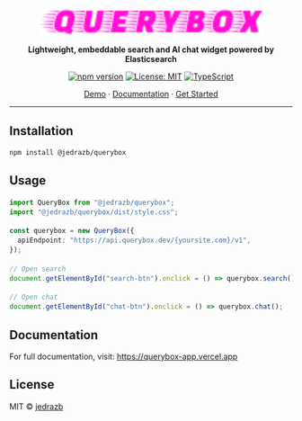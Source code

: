 <div align="center">

<img src="https://github.com/jedrazb/querybox/blob/main/assets/querybox-logo.svg" alt="QueryBox logo" width="400">

**Lightweight, embeddable search and AI chat widget powered by Elasticsearch**

[![npm version](https://img.shields.io/npm/v/@jedrazb/querybox?style=flat-square)](https://www.npmjs.com/package/@jedrazb/querybox)
[![License: MIT](https://img.shields.io/badge/License-MIT-blue.svg?style=flat-square)](https://opensource.org/licenses/MIT)
[![TypeScript](https://img.shields.io/badge/TypeScript-5.0+-blue?style=flat-square&logo=typescript)](https://www.typescriptlang.org/)

[Demo](https://querybox-app.vercel.app) · [Documentation](https://querybox-app.vercel.app/docs) · [Get Started](https://querybox-app.vercel.app/get-started)

</div>

---

## Installation

```bash
npm install @jedrazb/querybox
```

## Usage

```typescript
import QueryBox from "@jedrazb/querybox";
import "@jedrazb/querybox/dist/style.css";

const querybox = new QueryBox({
  apiEndpoint: "https://api.querybox.dev/{yoursite.com}/v1",
});

// Open search
document.getElementById("search-btn").onclick = () => querybox.search();

// Open chat
document.getElementById("chat-btn").onclick = () => querybox.chat();
```

## Documentation

For full documentation, visit: https://querybox-app.vercel.app

## License

MIT © [jedrazb](https://github.com/jedrazb)
